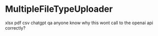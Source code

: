 # MultipleFileTypeUploader
xlsx pdf csv chatgpt qa
anyone know why this wont call to the openai api correctly?
